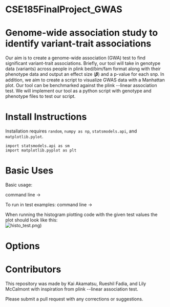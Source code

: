 # CSE185FinalProject_GWAS

# Genome-wide association study to identify variant-trait associations
Our aim is to create a genome-wide association (GWA) test to find significant variant-trait associations. Briefly, our tool will take in genotype data (variants) across people in plink bed/bim/fam format along with their phenotype data and output an effect size (𝜷) and a p-value for each snp. In addition, we aim to create a script to visualize GWAS data with a Manhattan plot. Our tool can be benchmarked against the plink --linear association test. We will implement our tool as a python script with genotype and phenotype files to test our script. 

# Install Instructions
Installation requires `random`, `numpy as np`, `statsmodels.api`, and `matplotlib.pylot`. 

```  
import statsmodels.api as sm  
import matplotlib.pyplot as plt
```

# Basic Uses
Basic usage:

command line -> 

To run in test examples:
command line ->  

When running the histogram plotting code with the given test values the plot should look like this:   
![histo_test.png](file:///Users/lilymccalmont/Desktop/histo.plt.png)) 

# Options

# Contributors
This repository was made by Kai Akamatsu, Rueshil Fadia, and Lily McCalmont with inspiration from plink --linear association test.

Please submit a pull request with any corrections or suggestions.
